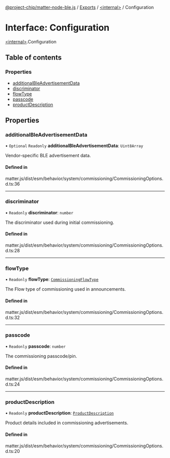 [@project-chip/matter-node-ble.js](../README.md) / [Exports](../modules.md) / [\<internal\>](../modules/internal_.md) / Configuration

# Interface: Configuration

[\<internal\>](../modules/internal_.md).Configuration

## Table of contents

### Properties

- [additionalBleAdvertisementData](internal_.Configuration-1.md#additionalbleadvertisementdata)
- [discriminator](internal_.Configuration-1.md#discriminator)
- [flowType](internal_.Configuration-1.md#flowtype)
- [passcode](internal_.Configuration-1.md#passcode)
- [productDescription](internal_.Configuration-1.md#productdescription)

## Properties

### additionalBleAdvertisementData

• `Optional` `Readonly` **additionalBleAdvertisementData**: `Uint8Array`

Vendor-specific BLE advertisement data.

#### Defined in

matter.js/dist/esm/behavior/system/commissioning/CommissioningOptions.d.ts:36

___

### discriminator

• `Readonly` **discriminator**: `number`

The discriminator used during initial commissioning.

#### Defined in

matter.js/dist/esm/behavior/system/commissioning/CommissioningOptions.d.ts:28

___

### flowType

• `Readonly` **flowType**: [`CommissioningFlowType`](../enums/internal_.CommissioningFlowType.md)

The Flow type of commissioning used in announcements.

#### Defined in

matter.js/dist/esm/behavior/system/commissioning/CommissioningOptions.d.ts:32

___

### passcode

• `Readonly` **passcode**: `number`

The commissioning passcode/pin.

#### Defined in

matter.js/dist/esm/behavior/system/commissioning/CommissioningOptions.d.ts:24

___

### productDescription

• `Readonly` **productDescription**: [`ProductDescription`](internal_.ProductDescription.md)

Product details included in commissioning advertisements.

#### Defined in

matter.js/dist/esm/behavior/system/commissioning/CommissioningOptions.d.ts:20
